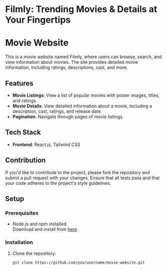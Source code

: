 # Filmly: Trending Movies & Details at Your Fingertips

# Movie Website

This is a movie website named Filmly, where users can browse, search, and view information about movies. The site provides detailed movie information, including ratings, descriptions, cast, and more.

## Features

- **Movie Listings**: View a list of popular movies with poster images, titles, and ratings.
- **Movie Details**: View detailed information about a movie, including a description, cast, ratings, and release date.
- **Pagination**: Navigate through pages of movie listings.

## Tech Stack

- **Frontend**: React.js, Tailwind CSS

## Contribution 

If you'd like to contribute to the project, please fork the repository and submit a pull request with your changes. Ensure that all tests pass and that your code adheres to the project's style guidelines.
  
## Setup

### Prerequisites

- Node.js and npm installed.  
  Download and install from [here](https://nodejs.org/).

### Installation

1. Clone the repository:
   ```bash
   git clone https://github.com/yourusername/movie-website.git
